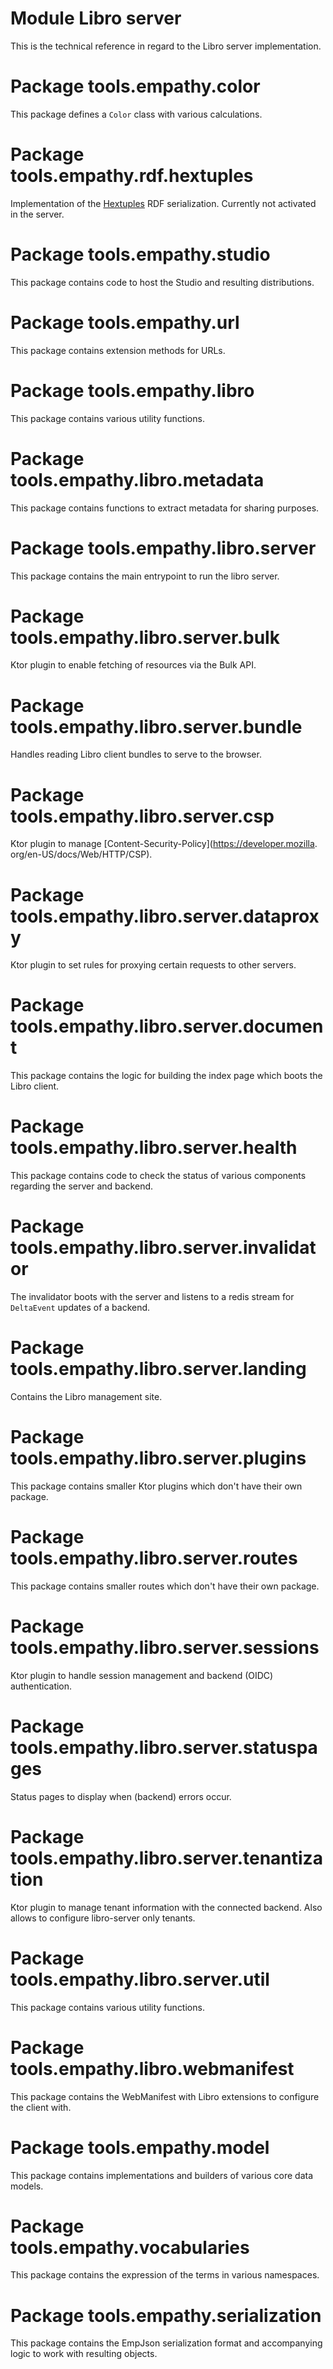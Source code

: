 # Module Libro server

This is the technical reference in regard to the Libro server implementation.

# Package tools.empathy.color

This package defines a `Color` class with various calculations.

# Package tools.empathy.rdf.hextuples

Implementation of the [Hextuples](https://github.com/ontola/hextuples) RDF
serialization. Currently not activated in the server.

# Package tools.empathy.studio

This package contains code to host the Studio and resulting distributions.

# Package tools.empathy.url

This package contains extension methods for URLs.

# Package tools.empathy.libro

This package contains various utility functions.

# Package tools.empathy.libro.metadata

This package contains functions to extract metadata for sharing purposes.

# Package tools.empathy.libro.server

This package contains the main entrypoint to run the libro server.

# Package tools.empathy.libro.server.bulk

Ktor plugin to enable fetching of resources via the Bulk API.

# Package tools.empathy.libro.server.bundle

Handles reading Libro client bundles to serve to the browser.

# Package tools.empathy.libro.server.csp

Ktor plugin to manage [Content-Security-Policy](https://developer.mozilla.
org/en-US/docs/Web/HTTP/CSP).

# Package tools.empathy.libro.server.dataproxy

Ktor plugin to set rules for proxying certain requests to other servers.

# Package tools.empathy.libro.server.document

This package contains the logic for building the index page which boots the
Libro client.

# Package tools.empathy.libro.server.health

This package contains code to check the status of various components 
regarding the server and backend.

# Package tools.empathy.libro.server.invalidator

The invalidator boots with the server and listens to a redis stream for
`DeltaEvent` updates of a backend.

# Package tools.empathy.libro.server.landing

Contains the Libro management site.

# Package tools.empathy.libro.server.plugins

This package contains smaller Ktor plugins which don't have their own package.

# Package tools.empathy.libro.server.routes

This package contains smaller routes which don't have their own package.

# Package tools.empathy.libro.server.sessions

Ktor plugin to handle session management and backend (OIDC) authentication.

# Package tools.empathy.libro.server.statuspages

Status pages to display when (backend) errors occur.

# Package tools.empathy.libro.server.tenantization

Ktor plugin to manage tenant information with the connected backend. Also 
allows to configure libro-server only tenants.

# Package tools.empathy.libro.server.util

This package contains various utility functions.

# Package tools.empathy.libro.webmanifest

This package contains the WebManifest with Libro extensions to configure the 
client with.

# Package tools.empathy.model

This package contains implementations and builders of various core data models.

# Package tools.empathy.vocabularies

This package contains the expression of the terms in various namespaces.

# Package tools.empathy.serialization

This package contains the EmpJson serialization format and 
accompanying logic to work with resulting objects.
